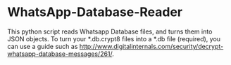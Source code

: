 # WhatsApp-Database-Reader
This python script reads Whatsapp Database files, and turns them into JSON objects.
To turn your *.db.crypt8 files into a *.db file (required), you can use a guide such as http://www.digitalinternals.com/security/decrypt-whatsapp-database-messages/261/.
